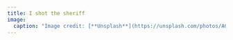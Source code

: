 ```yaml
---
title: I shot the sheriff
image:
  caption: "Image credit: [**Unsplash**](https://unsplash.com/photos/AGJJVysxc54)"
---
```

